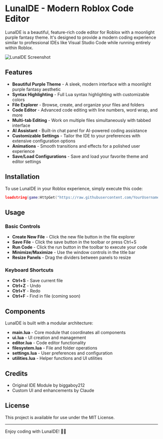 # LunaIDE - Modern Roblox Code Editor

LunaIDE is a beautiful, feature-rich code editor for Roblox with a moonlight purple fantasy theme. It's designed to provide a modern coding experience similar to professional IDEs like Visual Studio Code while running entirely within Roblox.

![LunaIDE Screenshot](placeholder-for-screenshot.png)

## Features

- **Beautiful Purple Theme** - A sleek, modern interface with a moonlight purple fantasy aesthetic
- **Syntax Highlighting** - Full Lua syntax highlighting with customizable colors
- **File Explorer** - Browse, create, and organize your files and folders
- **Code Editor** - Advanced code editing with line numbers, word wrap, and more
- **Multi-tab Editing** - Work on multiple files simultaneously with tabbed interface
- **AI Assistant** - Built-in chat panel for AI-powered coding assistance
- **Customizable Settings** - Tailor the IDE to your preferences with extensive configuration options
- **Animations** - Smooth transitions and effects for a polished user experience
- **Save/Load Configurations** - Save and load your favorite theme and editor settings

## Installation

To use LunaIDE in your Roblox experience, simply execute this code:

```lua
loadstring(game:HttpGet("https://raw.githubusercontent.com/YourUsername/LunaIDE/main/loader.lua"))()
```

## Usage

### Basic Controls

- **Create New File** - Click the new file button in the file explorer
- **Save File** - Click the save button in the toolbar or press Ctrl+S
- **Run Code** - Click the run button in the toolbar to execute your code
- **Minimize/Maximize** - Use the window controls in the title bar
- **Resize Panels** - Drag the dividers between panels to resize

### Keyboard Shortcuts

- **Ctrl+S** - Save current file
- **Ctrl+Z** - Undo
- **Ctrl+Y** - Redo
- **Ctrl+F** - Find in file (coming soon)

## Components

LunaIDE is built with a modular architecture:

- **main.lua** - Core module that coordinates all components
- **ui.lua** - UI creation and management
- **editor.lua** - Code editor functionality
- **filesystem.lua** - File and folder operations
- **settings.lua** - User preferences and configuration
- **utilities.lua** - Helper functions and UI utilities

## Credits

- Original IDE Module by biggaboy212
- Custom UI and enhancements by Claude

## License

This project is available for use under the MIT License.

---

Enjoy coding with LunaIDE! 🌙✨ 